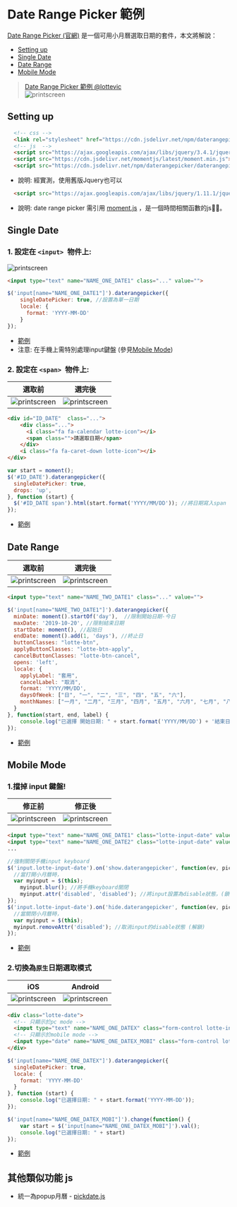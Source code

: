 # Date Range Picker 範例

 [Date Range Picker (官網)](https://www.daterangepicker.com/) 是一個可用小月曆選取日期的套件，本文將解說：
 * [Setting up](#setting-up)
 * [Single Date](#single-date)
 * [Date Range](#date-range)
 * [Mobile Mode](#mobile-mode)

> [Date Range Picker 範例 @lottevic](https://lottevic.github.io/date-range-picker-ex/src/)   
>  ![printscreen](images/qr-code.png)

##  Setting up
```html
  <!-- css -->
  <link rel="stylesheet" href="https://cdn.jsdelivr.net/npm/daterangepicker/daterangepicker.css">
  <!-- js  -->
  <script src="https://ajax.googleapis.com/ajax/libs/jquery/3.4.1/jquery.min.js"></script>
  <script src="https://cdn.jsdelivr.net/momentjs/latest/moment.min.js"></script>
  <script src="https://cdn.jsdelivr.net/npm/daterangepicker/daterangepicker.min.js"></script>
```
* 說明: 經實測，使用舊版Jquery也可以
```html
  <script src="https://ajax.googleapis.com/ajax/libs/jquery/1.11.1/jquery.min.js"></script>
```
* 說明: date range picker 需引用 [moment.js](https://momentjs.com/) ，是一個時間相關函數的js。

##  Single Date
### 1. 設定在 `<input> `物件上: 


![printscreen](images/input.png)

```html
<input type="text" name="NAME_ONE_DATE1" class="..." value="">
```
```javascript
$('input[name="NAME_ONE_DATE1"]').daterangepicker({
    singleDatePicker: true, //設置為單一日期
    locale: {
      format: 'YYYY-MM-DD'
    }
});
```
*  [範例](https://lottevic.github.io/date-range-picker-ex/src/)   
*  注意: 在手機上需特別處理input鍵盤 (參見[Mobile Mode](#mobile-mode))

### 2. 設定在 `<span> `物件上:
| 選取前        | 選完後           | 
| ------------- |:-------------:| 
| ![printscreen](images/span.png) | ![printscreen](images/span2.png)  | 

```html
<div id="ID_DATE"  class="...">
    <div class="...">
      <i class="fa fa-calendar lotte-icon"></i> 
      <span class="">請選取日期</span>
    </div>
    <i class="fa fa-caret-down lotte-icon"></i>
</div>
```
```javascript
var start = moment();  
$('#ID_DATE').daterangepicker({ 
  singleDatePicker: true,
  drops: 'up',
}, function (start) {
  $('#ID_DATE span').html(start.format('YYYY/MM/DD')); //將日期寫入span
});
```
*  [範例](https://lottevic.github.io/date-range-picker-ex/src/)  
    
##  Date Range
| 選取前        | 選完後           | 
| ------------- |:-------------:| 
| ![printscreen](images/2date.png) | ![printscreen](images/2date2.png)  |

 ```html
<input type="text" name="NAME_TWO_DATE1" class="..." value="">
```
```javascript
$('input[name="NAME_TWO_DATE1"]').daterangepicker({
  minDate: moment().startOf('day'),  //限制開始日期-今日
  maxDate: '2019-10-20', //限制結束日期
  startDate: moment(), //起始日
  endDate: moment().add(1, 'days'), //終止日
  buttonClasses: "lotte-btn",
  applyButtonClasses: "lotte-btn-apply",
  cancelButtonClasses: "lotte-btn-cancel", 
  opens: 'left',      
  locale: {
    applyLabel: "套用",
    cancelLabel: "取消",
    format: 'YYYY/MM/DD',
    daysOfWeek: ["日", "一", "二", "三", "四", "五", "六"],
    monthNames: ["一月", "二月", "三月", "四月", "五月", "六月", "七月", "八月", "九月", "十月", "十一月", "十二月"]
  }
}, function(start, end, label) {
    console.log("已選擇 開始日期: " + start.format('YYYY/MM/DD') + '結束日期: ' + end.format('YYYY/MM/DD'));
});
```
 *  [範例](https://lottevic.github.io/date-range-picker-ex/src/index2.html)  
 





##  Mobile Mode
### 1.擋掉 input 鍵盤!
| 修正前        | 修正後           | 
| ------------- |:-------------:| 
| ![printscreen](images/mobile1.png) | ![printscreen](images/mobile2.png)  | 


```html
<input type="text" name="NAME_ONE_DATE1" class="lotte-input-date" value="">
<input type="text" name="NAME_ONE_DATE2" class="lotte-input-date" value="">
...
```
```javascript
//強制關閉手機input keyboard
$('input.lotte-input-date').on('show.daterangepicker', function(ev, picker) { 
  //當打開小月曆時，
  var myinput = $(this);
    myinput.blur(); //將手機keyboard關閉
    myinput.attr('disabled', 'disabled'); //將input設置為disable狀態，(鎖住) 避免再次點擊到而打開手機keyboard
});
$('input.lotte-input-date').on('hide.daterangepicker', function(ev, picker) { 
  //當關閉小月曆時，
  var myinput = $(this);
  myinput.removeAttr('disabled'); //取消input的disable狀態 (解鎖)
});
```
*  [範例](https://lottevic.github.io/date-range-picker-ex/src/)  


### 2.切換為`原生`日期選取模式

| iOS        | Android           | 
| ------------- |:-------------:| 
| ![printscreen](images/mobile3.png) | ![printscreen](images/mobile4.jpg)  | 

```html
<div class="lotte-date">
  <!-- 只顯示於pc mode -->
  <input type="text" name="NAME_ONE_DATEX" class="form-control lotte-input-date lotte-pc-only" value="">
  <!-- 只顯示於mobile mode -->
  <input type="date" name="NAME_ONE_DATEX_MOBI" class="form-control lotte-input-date lotte-mobile-only" value="2019-08-24" min="2019-08-24" max="2019-09-12">
</div>
```
```javascript
$('input[name="NAME_ONE_DATEX"]').daterangepicker({
  singleDatePicker: true,
  locale: {
    format: 'YYYY-MM-DD'
  }
}, function (start) {
    console.log("已選擇日期: " + start.format('YYYY-MM-DD'));
});

$('input[name="NAME_ONE_DATEX_MOBI"]').change(function() {
    var start = $('input[name="NAME_ONE_DATEX_MOBI"]').val();
    console.log("已選擇日期: " + start)
});
```
*  [範例](https://lottevic.github.io/date-range-picker-ex/src/index3.html)  


##  其他類似功能 js
* 統一為popup月曆 - [pickdate.js](https://amsul.ca/pickadate.js/)
